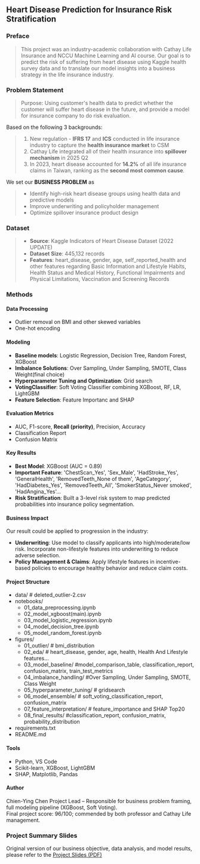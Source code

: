 ## Heart Disease Prediction for Insurance Risk Stratification
### Preface
>This project was an industry-academic collaboration with Cathay Life Insurance and NCCU Machine Learning and AI course.
Our goal is to predict the risk of suffering from heart disease using Kaggle health survey data and to translate our model insights into a business strategy in the life insurance industry.

### Problem Statement
>Purpose: Using customer's health data to predict whether the customer will suffer heart disease in the future, and provide a model for insurance company to do risk evaluation.

Based on the following 3 backgrounds:
>1. New regulation - **IFRS 17** and **ICS** conducted in life insurance industry to capture the **health insurance market** to CSM
>2. Cathay Life integrated all of their health insurance into **spillover mechanism** in 2025 Q2
>3. In 2023, heart disease accounted for **14.2%** of all life insurance claims in Taiwan, ranking as the **second most common cause**.

We set our **BUSINESS PROBLEM** as
>* Identify high-risk heart disease groups using health data and predictive models
>* Improve underwriting and policyholder management
>* Optimize spillover insurance product design
### Dataset
> * **Source**: Kaggle Indicators of Heart Disease Dataset (2022 UPDATE)
> * **Dataset Size**: 445,132 records
> * **Features**: heart_disease, gender, age, self_reported_health and other features regarding Basic Information and Lifestyle Habits, Health Status and Medical History, Functional Impairments and Physical Limitations, Vaccination and Screening Records
### Methods

#### Data Processing
* Outlier removal on BMI and other skewed variables
* One-hot encoding

#### Modeling
* **Baseline models**: Logistic Regression, Decision Tree, Random Forest, XGBoost
* **Imbalance Solutions**: Over Sampling, Under Sampling, SMOTE, Class Weight(final choice)
* **Hyperparameter Tuning and Optimization**: Grid search
* **VotingClassifier**: Soft Voting Classifier combining XGBoost, RF, LR, LightGBM
* **Feature Selection**: Feature Importanc and SHAP
#### Evaluation Metrics
* AUC, F1-score, **Recall (priority)**, Precision, Accuracy
* Classification Report
* Confusion Matrix

#### Key Results
* **Best Model**: XGBoost (AUC = 0.89)
* **Important Feature**: 'ChestScan_Yes', 'Sex_Male', 'HadStroke_Yes', 'GeneralHealth', 'RemovedTeeth_None of them', 'AgeCategory', 'HadDiabetes_Yes', 'RemovedTeeth_All', 'SmokerStatus_Never smoked', 'HadAngina_Yes'...
* **Risk Stratification**: Built a 3-level risk system to map predicted probabilities into insurance policy segmentation.
#### Business Impact
Our result could be applied to progression in the industry:
* **Underwriting**: Use model to classify applicants into high/moderate/low risk. Incorporate non-lifestyle features into underwriting to reduce adverse selection.
* **Policy Management & Claims**: Apply lifestyle features in incentive-based policies to encourage healthy behavior and reduce claim costs.
#### Project Structure
- data/ # deleted_outlier-2.csv
- notebooks/
  - 01_data_preprocessing.ipynb
  - 02_model_xgboost(main).ipynb
  - 03_model_logistic_regression.ipynb
  - 04_model_decision_tree.ipynb
  - 05_model_random_forest.ipynb
- figures/
  - 01_outlier/ # bmi_distribution
  - 02_eda/ # heart_disease, gender, age, health, Health And Lifestyle features...
  - 03_model_baseline/ #model_comparison_table, classification_report, confusion_matrix, train_test_metrics
  - 04_imbalance_handling/ #Over Sampling, Under Sampling, SMOTE, Class Weight
  - 05_hyperparameter_tuning/ # gridsearch
  - 06_model_ensemble/ # soft_voting_classification_report, confusion_matrix 
  - 07_feature_interpretation/ # feature_importance and SHAP Top20
  - 08_final_results/ #classification_report, confusion_matrix, probability_distribution
- requirements.txt
- README.md
#### Tools
- Python, VS Code
- Scikit-learn, XGBoost, LightGBM
- SHAP, Matplotlib, Pandas
#### Author
Chien-Ying Chen 
Project Lead – Responsible for business problem framing, full modeling pipeline (XGBoost, Soft Voting).  
Final project score: 96/100; commended by both professor and Cathay Life management.
### Project Summary Slides
Original version of our business objective, data analysis, and model results, please refer to the [Project Slides (PDF)](Heart-Disease-Prediction-Slides.pdf)
